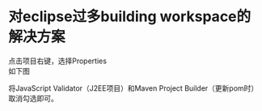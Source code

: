 # 对eclipse过多building workspace的解决方案 #
点击项目右键，选择Properties</br>
如下图</br>


将JavaScript Validator（J2EE项目）和Maven Project Builder（更新pom时）取消勾选即可。